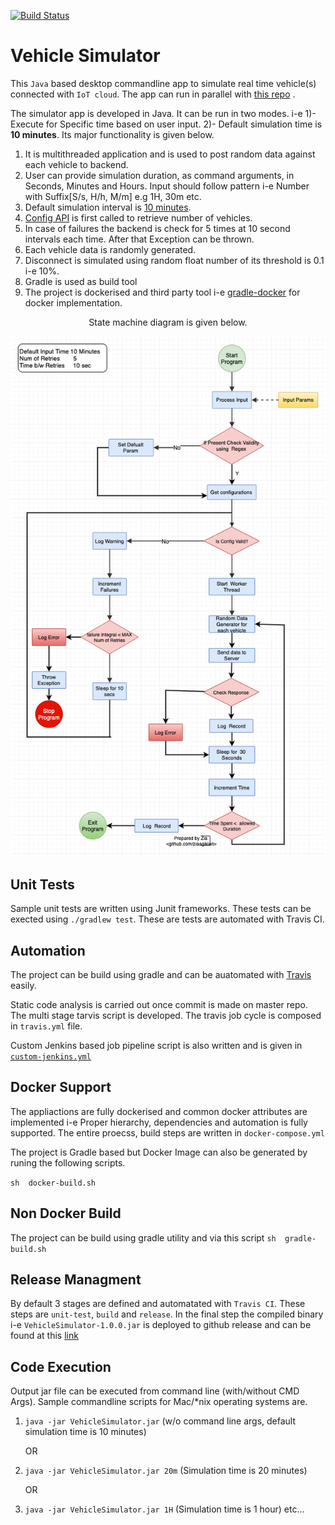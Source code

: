    [![Build Status](https://travis-ci.org/ziaagikian/Vehicle-Simulator.svg?branch=master)](https://travis-ci.org/ziaagikian/Vehicle-Simulator)

# Vehicle Simulator

This `Java` based desktop commandline app to simulate real time vehicle(s) connected with `IoT cloud`. The app can run  in parallel with [this  repo](https://github.com/ziaagikian/ConnectedVehicles) . 

The  simulator app is developed  in Java. It  can be  run in two modes. i-e 1)- Execute for Specific time based on user input. 2)- Default simulation time is **10 minutes**. Its major functionality is given below. 

1. It is multithreaded application and is used to post random data against each vehicle to backend.
2. User can provide simulation duration, as  command  arguments, in Seconds, Minutes and Hours. Input should follow pattern i-e Number with Suffix[S/s, H/h, M/m] e.g 1H, 30m etc.
3. Default simulation interval is  [10 minutes](src/main/java/com/swedq/challenge/vehicle/simulator/utils/Constants.java).
4. [Config API](http://localhost:8080/api/vehicles/v1/ping) is first called to retrieve number of vehicles. 
5. In case of  failures  the  backend is check for 5 times at 10 second  intervals each time. After that Exception can be thrown.
6. Each vehicle data is randomly generated.
7. Disconnect is  simulated using random float  number of its threshold is 0.1 i-e 10%.
8. Gradle is used as build tool 
9. The project is dockerised  and third party tool i-e [gradle-docker](https://github.com/bmuschko/gradle-docker-plugin) for docker implementation.

<p align="center">State  machine diagram is given below. </p>

![State Machine](architectural_notes/Vehicle&#32;Simlutor.png)

## Unit Tests
Sample unit tests are written  using Junit frameworks. These tests can be exected using `./gradlew test`. These are tests are automated with Travis CI.

## Automation
The project can be build using gradle and can be auatomated with [Travis](https://travis-ci.org/ziaagikian) easily. 
 
Static code analysis is carried out  once commit is made on master repo. 
The multi stage  tarvis script  is developed. The travis job cycle is composed in `travis.yml` file.

Custom Jenkins based job  pipeline script is  also written and is given in [`custom-jenkins.yml`](custom-jenkins.yml) 

## Docker  Support
The appliactions are fully dockerised and common docker attributes are implemented i-e Proper  hierarchy, dependencies and  automation is fully supported. The entire proecss, build steps are written in `docker-compose.yml`

The project is  Gradle based but Docker Image can also be generated by runing the following scripts.

`sh  docker-build.sh`

## Non Docker Build
The project can be build using gradle utility and via this script `sh  gradle-build.sh` 

## Release Managment

By default 3 stages are defined and automatated with `Travis CI`. These steps are `unit-test`, `build` and `release`. In the final step the compiled binary i-e `VehicleSimulator-1.0.0.jar` is deployed to github release and can be found at  this [link](https://github.com/ziaagikian/Vehicle-Simulator/releases)

## Code  Execution
Output jar file can be executed from command line (with/without CMD Args). Sample commandline scripts for Mac/*nix operating systems are.
1. `java -jar VehicleSimulator.jar` (w/o command line args, default simulation time is  10 minutes)
    
    OR
2. `java -jar VehicleSimulator.jar 20m` (Simulation time is 20 minutes)  
  
   OR
3. `java -jar VehicleSimulator.jar 1H` (Simulation time is 1 hour)  etc...

